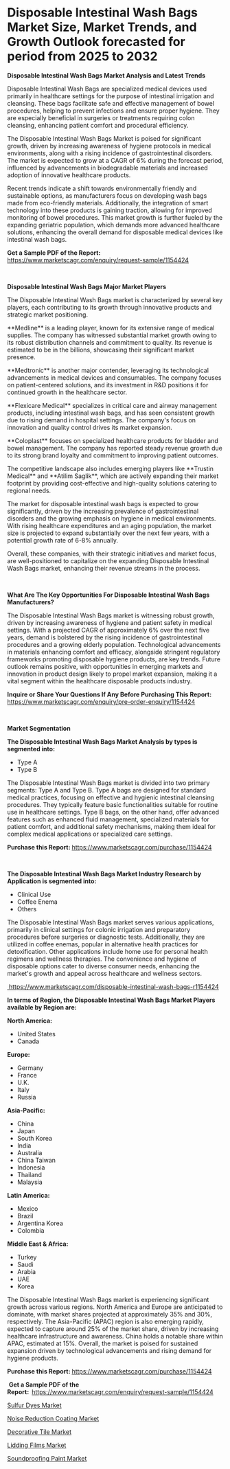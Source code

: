 <p><h1>Disposable Intestinal Wash Bags Market Size, Market Trends, and Growth Outlook forecasted for period from 2025 to 2032</h1></p><p><strong>Disposable Intestinal Wash Bags Market Analysis and Latest Trends</strong></p>
<p><p>Disposable Intestinal Wash Bags are specialized medical devices used primarily in healthcare settings for the purpose of intestinal irrigation and cleansing. These bags facilitate safe and effective management of bowel procedures, helping to prevent infections and ensure proper hygiene. They are especially beneficial in surgeries or treatments requiring colon cleansing, enhancing patient comfort and procedural efficiency.</p><p>The Disposable Intestinal Wash Bags Market is poised for significant growth, driven by increasing awareness of hygiene protocols in medical environments, along with a rising incidence of gastrointestinal disorders. The market is expected to grow at a CAGR of 6% during the forecast period, influenced by advancements in biodegradable materials and increased adoption of innovative healthcare products. </p><p>Recent trends indicate a shift towards environmentally friendly and sustainable options, as manufacturers focus on developing wash bags made from eco-friendly materials. Additionally, the integration of smart technology into these products is gaining traction, allowing for improved monitoring of bowel procedures. This market growth is further fueled by the expanding geriatric population, which demands more advanced healthcare solutions, enhancing the overall demand for disposable medical devices like intestinal wash bags.</p></p>
<p><strong>Get a Sample PDF of the Report:&nbsp;</strong> <a href="https://www.marketscagr.com/enquiry/request-sample/1154424?utm_campaign=2378&utm_medium=2&utm_source=Github&utm_content=ia&utm_term=10022025&utm_id=disposable-intestinal-wash-bags">https://www.marketscagr.com/enquiry/request-sample/1154424</a></p>
<p>&nbsp;</p>
<p><strong>Disposable Intestinal Wash Bags Major Market Players</strong></p>
<p><p>The Disposable Intestinal Wash Bags market is characterized by several key players, each contributing to its growth through innovative products and strategic market positioning. </p><p>**Medline** is a leading player, known for its extensive range of medical supplies. The company has witnessed substantial market growth owing to its robust distribution channels and commitment to quality. Its revenue is estimated to be in the billions, showcasing their significant market presence.</p><p>**Medtronic** is another major contender, leveraging its technological advancements in medical devices and consumables. The company focuses on patient-centered solutions, and its investment in R&D positions it for continued growth in the healthcare sector.</p><p>**Flexicare Medical** specializes in critical care and airway management products, including intestinal wash bags, and has seen consistent growth due to rising demand in hospital settings. The company's focus on innovation and quality control drives its market expansion.</p><p>**Coloplast** focuses on specialized healthcare products for bladder and bowel management. The company has reported steady revenue growth due to its strong brand loyalty and commitment to improving patient outcomes.</p><p>The competitive landscape also includes emerging players like **Trustin Medical** and **Atilim Saglik**, which are actively expanding their market footprint by providing cost-effective and high-quality solutions catering to regional needs.</p><p>The market for disposable intestinal wash bags is expected to grow significantly, driven by the increasing prevalence of gastrointestinal disorders and the growing emphasis on hygiene in medical environments. With rising healthcare expenditures and an aging population, the market size is projected to expand substantially over the next few years, with a potential growth rate of 6-8% annually. </p><p>Overall, these companies, with their strategic initiatives and market focus, are well-positioned to capitalize on the expanding Disposable Intestinal Wash Bags market, enhancing their revenue streams in the process.</p></p>
<p>&nbsp;</p>
<p><strong>What Are The Key Opportunities For Disposable Intestinal Wash Bags Manufacturers?</strong></p>
<p><p>The Disposable Intestinal Wash Bags market is witnessing robust growth, driven by increasing awareness of hygiene and patient safety in medical settings. With a projected CAGR of approximately 6% over the next five years, demand is bolstered by the rising incidence of gastrointestinal procedures and a growing elderly population. Technological advancements in materials enhancing comfort and efficacy, alongside stringent regulatory frameworks promoting disposable hygiene products, are key trends. Future outlook remains positive, with opportunities in emerging markets and innovation in product design likely to propel market expansion, making it a vital segment within the healthcare disposable products industry.</p></p>
<p><strong>Inquire or Share Your Questions If Any Before Purchasing This Report:</strong> <a href="https://www.marketscagr.com/enquiry/pre-order-enquiry/1154424?utm_campaign=2378&utm_medium=2&utm_source=Github&utm_content=ia&utm_term=10022025&utm_id=disposable-intestinal-wash-bags">https://www.marketscagr.com/enquiry/pre-order-enquiry/1154424</a></p>
<p>&nbsp;</p>
<p><strong>Market Segmentation</strong></p>
<p><strong>The Disposable Intestinal Wash Bags Market Analysis by types is segmented into:</strong></p>
<p><ul><li>Type A</li><li>Type B</li></ul></p>
<p><p>The Disposable Intestinal Wash Bags market is divided into two primary segments: Type A and Type B. Type A bags are designed for standard medical practices, focusing on effective and hygienic intestinal cleansing procedures. They typically feature basic functionalities suitable for routine use in healthcare settings. Type B bags, on the other hand, offer advanced features such as enhanced fluid management, specialized materials for patient comfort, and additional safety mechanisms, making them ideal for complex medical applications or specialized care settings.</p></p>
<p><strong>Purchase this Report:&nbsp;</strong><a href="https://www.marketscagr.com/purchase/1154424?utm_campaign=2378&utm_medium=2&utm_source=Github&utm_content=ia&utm_term=10022025&utm_id=disposable-intestinal-wash-bags">https://www.marketscagr.com/purchase/1154424</a></p>
<p>&nbsp;</p>
<p><strong>The Disposable Intestinal Wash Bags Market Industry Research by Application is segmented into:</strong></p>
<p><ul><li>Clinical Use</li><li>Coffee Enema</li><li>Others</li></ul></p>
<p><p>The Disposable Intestinal Wash Bags market serves various applications, primarily in clinical settings for colonic irrigation and preparatory procedures before surgeries or diagnostic tests. Additionally, they are utilized in coffee enemas, popular in alternative health practices for detoxification. Other applications include home use for personal health regimens and wellness therapies. The convenience and hygiene of disposable options cater to diverse consumer needs, enhancing the market's growth and appeal across healthcare and wellness sectors.</p></p>
<p><a href="https://www.marketscagr.com/disposable-intestinal-wash-bags-r1154424?utm_campaign=2378&utm_medium=2&utm_source=Github&utm_content=ia&utm_term=10022025&utm_id=disposable-intestinal-wash-bags">&nbsp;https://www.marketscagr.com/disposable-intestinal-wash-bags-r1154424</a></p>
<p><strong>In terms of Region, the Disposable Intestinal Wash Bags Market Players available by Region are:</strong></p>
<p>
    <p> <strong> North America: </strong>
        <ul>
            <li>United States</li>
            <li>Canada</li>
        </ul>
        </p> 
    <p> <strong> Europe: </strong>
        <ul>
            <li>Germany</li>
            <li>France</li>
            <li>U.K.</li>
            <li>Italy</li>
            <li>Russia</li>
        </ul>
        </p> 
    <p> <strong> Asia-Pacific: </strong>
        <ul>
            <li>China</li>
            <li>Japan</li>
            <li>South Korea</li>
            <li>India</li>
            <li>Australia</li>
            <li>China Taiwan</li>
            <li>Indonesia</li>
            <li>Thailand</li>
            <li>Malaysia</li>
        </ul>
        </p> 
    <p> <strong> Latin America: </strong>
        <ul>
            <li>Mexico</li>
            <li>Brazil</li>
            <li>Argentina Korea</li>
            <li>Colombia</li>
        </ul>
        </p> 
    <p> <strong> Middle East & Africa: </strong>
        <ul>
            <li>Turkey</li>
            <li>Saudi</li>
            <li>Arabia</li>
            <li>UAE</li>
            <li>Korea</li>
        </ul>
    </p>
    </p>
<p><p>The Disposable Intestinal Wash Bags market is experiencing significant growth across various regions. North America and Europe are anticipated to dominate, with market shares projected at approximately 35% and 30%, respectively. The Asia-Pacific (APAC) region is also emerging rapidly, expected to capture around 25% of the market share, driven by increasing healthcare infrastructure and awareness. China holds a notable share within APAC, estimated at 15%. Overall, the market is poised for sustained expansion driven by technological advancements and rising demand for hygiene products.</p></p>
<p><strong>Purchase this Report: </strong><a href="https://www.marketscagr.com/purchase/1154424?utm_campaign=2378&utm_medium=2&utm_source=Github&utm_content=ia&utm_term=10022025&utm_id=disposable-intestinal-wash-bags">https://www.marketscagr.com/purchase/1154424</a></p>
<p>&nbsp;<strong>Get a Sample PDF of the Report:&nbsp;&nbsp;</strong><a href="https://www.marketscagr.com/enquiry/request-sample/1154424?utm_campaign=2378&utm_medium=2&utm_source=Github&utm_content=ia&utm_term=10022025&utm_id=disposable-intestinal-wash-bags">https://www.marketscagr.com/enquiry/request-sample/1154424</a></p>
<p><strong></strong></p>
<p><p><a href="https://www.linkedin.com/pulse/extensive-study-global-sulfur-dyes-market-share-growth-orjvf?utm_campaign=2378&utm_medium=2&utm_source=Github&utm_content=ia&utm_term=10022025&utm_id=disposable-intestinal-wash-bags">Sulfur Dyes Market</a></p><p><a href="https://www.linkedin.com/pulse/noise-reduction-coating-market-forecasted-types-applications-wcwaf?utm_campaign=2378&utm_medium=2&utm_source=Github&utm_content=ia&utm_term=10022025&utm_id=disposable-intestinal-wash-bags">Noise Reduction Coating Market</a></p><p><a href="https://www.linkedin.com/pulse/decorative-tile-market-report-2025-2032-highlights-growth-0samf?utm_campaign=2378&utm_medium=2&utm_source=Github&utm_content=ia&utm_term=10022025&utm_id=disposable-intestinal-wash-bags">Decorative Tile Market</a></p><p><a href="https://www.linkedin.com/pulse/exploring-lidding-films-market-dynamics-global-trends-future-mjuof?utm_campaign=2378&utm_medium=2&utm_source=Github&utm_content=ia&utm_term=10022025&utm_id=disposable-intestinal-wash-bags">Lidding Films Market</a></p><p><a href="https://www.linkedin.com/pulse/soundproofing-paint-industry-summary-demand-drivers-growth-ltitf?utm_campaign=2378&utm_medium=2&utm_source=Github&utm_content=ia&utm_term=10022025&utm_id=disposable-intestinal-wash-bags">Soundproofing Paint Market</a></p></p>